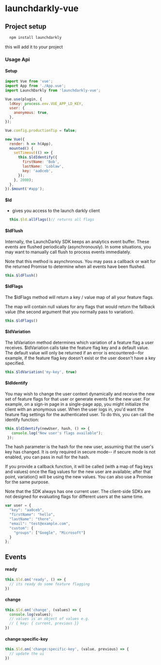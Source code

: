 # launchdarkly-vue

## Project setup
```javascript
  npm install launchdarkly
```

this will add it to your project

### Usage Api

#### Setup
```javascript
import Vue from 'vue';
import App from './App.vue';
import LaunchDarkly from 'launchdarkly-vue';

Vue.use(plugin, {
  ldKey: process.env.VUE_APP_LD_KEY,
  user: {
    anonymous: true,
  },
});

Vue.config.productionTip = false;

new Vue({
  render: h => h(App),
  mounted() {
    setTimeout(() => {
      this.$ldIdentify({
        firstName: 'Bob',
        lastName: 'Loblaw',
        key: 'aa0ceb',
      });
    }, 2000);
  },
}).$mount('#app');

```

#### $ld
- gives you access to the launch darkly client
```javascript
  this.$ld.allFlags()// returns all flags
```

#### $ldFlush
Internally, the LaunchDarkly SDK keeps an analytics event buffer. These events are flushed periodically (asynchronously). In some situations, you may want to manually call flush to process events immediately.

Note that this method is asynchronous. You may pass a callback or wait for the returned Promise to determine when all events have been flushed.
```javascript
this.$ldFlush()
```
#### $ldFlags
The $ldFlags method will return a key / value map of all your feature flags.

The map will contain null values for any flags that would return the fallback value (the second argument that you normally pass to variation).
```javascript
this.$ldFlags()
```
#### $ldVariation

The ldVariation method determines which variation of a feature flag a user receives.
$ldVariation calls take the feature flag key and a default value.
The default value will only be returned if an error is encountered—for example, if the feature flag key doesn't exist or the user doesn't have a key specified.
```javascript
this.$ldVariation('my-key', true)
```

#### $ldIdentify
You may wish to change the user context dynamically and receive the new set of feature flags for that user or generate events for the new user. For example, on a sign-in page in a single-page app, you might initialize the client with an anonymous user. When the user logs in, you'd want the feature flag settings for the authenticated user. To do this, you can call the identify function:
```javascript
this.$ldIdentify(newUser, hash, () => {
   console.log("New user's flags available");
 });
```
The hash parameter is the hash for the new user, assuming that the user's key has changed. It is only required in secure mode-- if secure mode is not enabled, you can pass in null for the hash.

If you provide a callback function, it will be called (with a map of flag keys and values) once the flag values for the new user are available; after that point, variation() will be using the new values. You can also use a Promise for the same purpose.

Note that the SDK always has one current user. The client-side SDKs are not designed for evaluating flags for different users at the same time.
```javascript
var user = {
  "key": "aa0ceb",
  "firstName": "hello",
  "lastName": "there",
  "email": "test@example.com",
  "custom": {
    "groups": ["Google", "Microsoft"]
  }
};
```


## Events

#### ready
```javascript
this.$ld.on('ready', () => {
  // its ready do some feature flagging
})
```

#### change
```javascript
this.$ld.on('change', (values) => {
  console.log(values);
  // values is an object of values e.g. 
  // { key: { current, previous }}
})
```

#### change:specific-key
```javascript
this.$ld.on('change:specific-key', (value, previous) => {
  // update the ui
})
```
